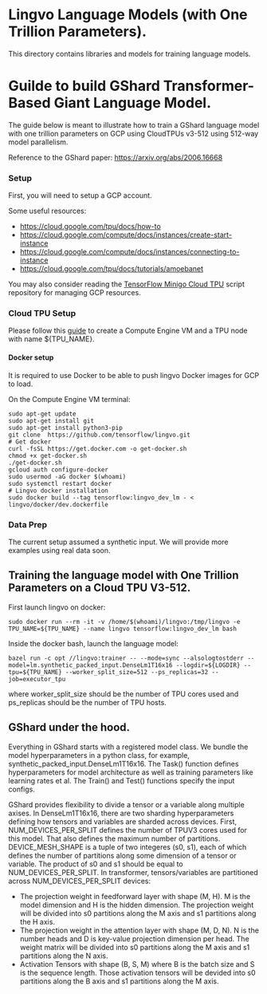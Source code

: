 # Lingvo Language Models (with One Trillion Parameters).

This directory contains libraries and models for training language models.

# Guilde to build GShard Transformer-Based Giant Language Model.

The guide below is meant to illustrate how to train a GShard language model with
one trillion parameters on GCP using CloudTPUs v3-512 using 512-way model
parallelism.

Reference to the GShard paper: https://arxiv.org/abs/2006.16668

### Setup

First, you will need to setup a GCP account.

Some useful resources:

*   https://cloud.google.com/tpu/docs/how-to
*   https://cloud.google.com/compute/docs/instances/create-start-instance
*   https://cloud.google.com/compute/docs/instances/connecting-to-instance
*   https://cloud.google.com/tpu/docs/tutorials/amoebanet

You may also consider reading the
[TensorFlow Minigo Cloud TPU](https://github.com/tensorflow/minigo/tree/master/cluster)
script repository for managing GCP resources.

### Cloud TPU Setup

Please follow this
[guide](https://cloud.google.com/tpu/docs/creating-deleting-tpus?hl=en#ctpu_4)
to create a Compute Engine VM and a TPU node with name ${TPU_NAME}.

#### Docker setup

It is required to use Docker to be able to push lingvo Docker images for GCP to
load.

On the Compute Engine VM terminal:

```
sudo apt-get update
sudo apt-get install git
sudo apt-get install python3-pip
git clone  https://github.com/tensorflow/lingvo.git
# Get docker
curl -fsSL https://get.docker.com -o get-docker.sh
chmod +x get-docker.sh
./get-docker.sh
gcloud auth configure-docker
sudo usermod -aG docker $(whoami)
sudo systemctl restart docker
# Lingvo docker installation
sudo docker build --tag tensorflow:lingvo_dev_lm - < lingvo/docker/dev.dockerfile
```

### Data Prep

The current setup assumed a synthetic input. We will provide more examples using
real data soon.

## Training the language model with One Trillion Parameters on a Cloud TPU V3-512.

First launch lingvo on docker:

```
sudo docker run --rm -it -v /home/$(whoami)/lingvo:/tmp/lingvo -e TPU_NAME=${TPU_NAME} --name lingvo tensorflow:lingvo_dev_lm bash
```

Inside the docker bash, launch the language model:

```
bazel run -c opt //lingvo:trainer -- --mode=sync --alsologtostderr --model=lm.synthetic_packed_input.DenseLm1T16x16 --logdir=${LOGDIR} --tpu=${TPU_NAME} --worker_split_size=512 --ps_replicas=32 --job=executor_tpu
```

where worker_split_size should be the number of TPU cores used and ps_replicas
should be the number of TPU hosts.

## GShard under the hood.

Everything in GShard starts with a registered model class. We bundle the model
hyperparameters in a python class, for example,
synthetic_packed_input.DenseLm1T16x16. The Task() function defines
hyperparameters for model architecture as well as training parameters like
learning rates et al. The Train() and Test() functions specify the input
configs.

GShard provides flexibility to divide a tensor or a variable along multiple
axises. In DenseLm1T16x16, there are two sharding hyperparameters defining how
tensors and variables are sharded across devices. First, NUM_DEVICES_PER_SPLIT
defines the number of TPUV3 cores used for this model. That also defines the
maximum number of partitions. DEVICE_MESH_SHAPE is a tuple of two integeres (s0,
s1), each of which defines the number of partitions along some dimension of a
tensor or variable. The product of s0 and s1 should be equal to
NUM_DEVICES_PER_SPLIT. In transformer, tensors/variables are partitioned across
NUM_DEVICES_PER_SPLIT devices:

*   The projection weight in feedforward layer with shape (M, H). M is the model
    dimension and H is the hidden dimension. The projection weight will be
    divided into s0 partitions along the M axis and s1 partitions along the H
    axis.
*   The projection weight in the attention layer with shape (M, D, N). N is the
    number heads and D is key-value projection dimension per head. The weight
    matrix will be divided into s0 partitions along the M axis and s1 partitions
    along the N axis.
*   Activation Tensors with shape (B, S, M) where B is the batch size and S is
    the sequence length. Those activation tensors will be devided into s0
    partitions along the B axis and s1 partitions along the M axis.
